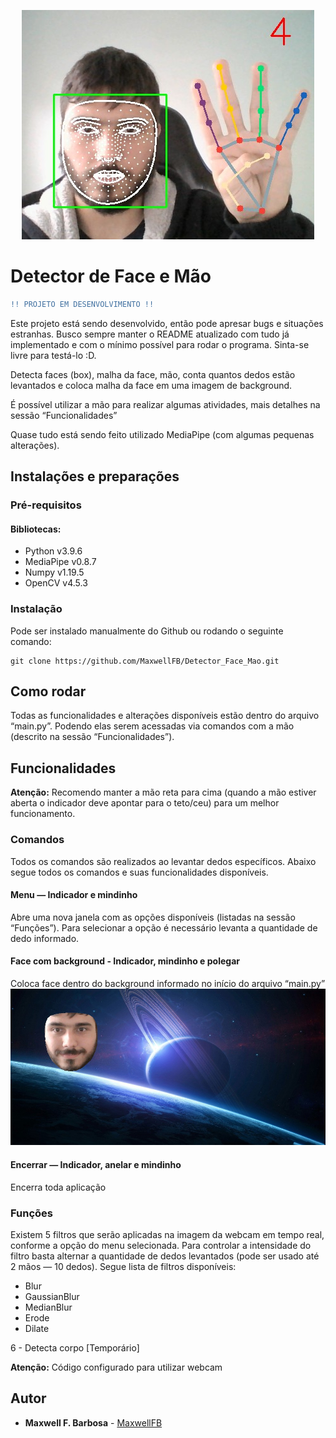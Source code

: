 <p align="center">
  <img src="./img/Contador.jpg" />
</p>

# Detector de Face e Mão

```diff
!! PROJETO EM DESENVOLVIMENTO !!
```

Este projeto está sendo desenvolvido, então pode apresar bugs e situações estranhas. Busco sempre manter o README atualizado com tudo já implementado e com o mínimo possível para rodar o programa. Sinta-se livre para testá-lo :D.

Detecta faces (box), malha da face, mão, conta quantos dedos estão levantados e coloca malha da face em uma imagem de background.

É possível utilizar a mão para realizar algumas atividades, mais detalhes na sessão “Funcionalidades”

Quase tudo está sendo feito utilizado MediaPipe (com algumas pequenas alterações).

## Instalações e preparações

### Pré-requisitos

#### Bibliotecas:
* Python v3.9.6
* MediaPipe v0.8.7
* Numpy v1.19.5
* OpenCV v4.5.3


### Instalação

Pode ser instalado manualmente do Github ou rodando o seguinte comando:

    git clone https://github.com/MaxwellFB/Detector_Face_Mao.git

## Como rodar
Todas as funcionalidades e alterações disponíveis estão dentro do arquivo “main.py”. Podendo elas serem acessadas via comandos com a mão (descrito na sessão “Funcionalidades”).

## Funcionalidades
**Atenção:** Recomendo manter a mão reta para cima (quando a mão estiver aberta o indicador deve apontar para o teto/ceu) para um melhor funcionamento.

### Comandos
Todos os comandos são realizados ao levantar dedos específicos. Abaixo segue todos os comandos e suas funcionalidades disponíveis.

#### Menu — Indicador e mindinho
Abre uma nova janela com as opções disponíveis (listadas na sessão “Funções”). Para selecionar a opção é necessário levanta a quantidade de dedo informado.

#### Face com background - Indicador, mindinho e polegar
Coloca face dentro do background informado no início do arquivo “main.py”
![img](./img/Face_mesh_com_background.jpg)

#### Encerrar — Indicador, anelar e mindinho
Encerra toda aplicação

### Funções
Existem 5 filtros que serão aplicadas na imagem da webcam em tempo real, conforme a opção do menu selecionada. Para controlar a intensidade do filtro basta alternar a quantidade de dedos levantados (pode ser usado até 2 mãos — 10 dedos). Segue lista de filtros disponíveis:

* Blur
* GaussianBlur
* MedianBlur
* Erode
* Dilate

6 - Detecta corpo [Temporário]

**Atenção:** Código configurado para utilizar webcam


## Autor
* **Maxwell F. Barbosa** - [MaxwellFB](https://github.com/MaxwellFB)
